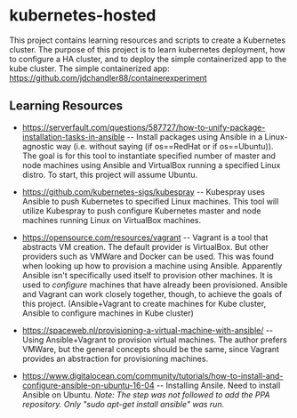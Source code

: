 # kubernetes-hosted
This project contains learning resources and scripts to create a Kubernetes cluster. The purpose of this project is to learn kubernetes deployment, how to configure a HA cluster, and to deploy the simple containerized app to the kube cluster. The simple containerized app: https://github.com/jdchandler88/containerexperiment

## Learning Resources
* https://serverfault.com/questions/587727/how-to-unify-package-installation-tasks-in-ansible -- Install packages using Ansible in a Linux-agnostic way (i.e. without saying (if os==RedHat or if os==Ubuntu)). The goal is for this tool to instantiate specified number of master and node machines using Ansible and VirtualBox running a specified Linux distro. To start, this project will assume Ubuntu. 

* https://github.com/kubernetes-sigs/kubespray -- Kubespray uses Ansible to push Kubernetes to specified Linux machines. This tool will utilize Kubespray to push configure Kubernetes master and node machines running Linux on VirtualBox machines.

* https://opensource.com/resources/vagrant -- Vagrant is a tool that abstracts VM creation. The default provider is VirtualBox. But other providers such as VMWare and Docker can be used. This was found when looking up how to provision a machine using Ansible. Apparently Ansible isn't specifically used itself to provision other machines. It is used to *configure* machines that have already been provisioned. Ansible and Vagrant can work closely together, though, to achieve the goals of this project. (Ansible+Vagrant to create machines for Kube cluster, Ansible to configure machines in Kube cluster)

* https://spaceweb.nl/provisioning-a-virtual-machine-with-ansible/ -- Using Ansible+Vagrant to provision virtual machines. The author prefers VMWare, but the general concepts should be the same, since Vagrant provides an abstraction for provisioning machines.

* https://www.digitalocean.com/community/tutorials/how-to-install-and-configure-ansible-on-ubuntu-16-04 -- Installing Ansile. Need to install Ansible on Ubuntu. *Note: The step was not followed to add the PPA repository. Only "sudo apt-get install ansible" was run.*
